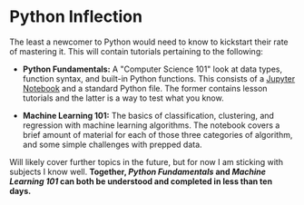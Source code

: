 # Python Inflection
The least a newcomer to Python would need to know to kickstart their rate of mastering it. This will contain tutorials pertaining to the following:

* **Python Fundamentals:** A "Computer Science 101" look at data types, function syntax, and built-in Python functions. This consists of a [Jupyter Notebook](https://github.com/analyticascent/python-inflection/blob/master/python_fundamentals.ipynb) and a standard Python file. The former contains lesson tutorials and the latter is a way to test what you know.

* **Machine Learning 101:** The basics of classification, clustering, and regression with machine learning algorithms. The notebook covers a brief amount of material for each of those three categories of algorithm, and some simple challenges with prepped data.

Will likely cover further topics in the future, but for now I am sticking with subjects I know well. **Together, *Python Fundamentals* and *Machine Learning 101* can both be understood and completed in less than ten days.**
